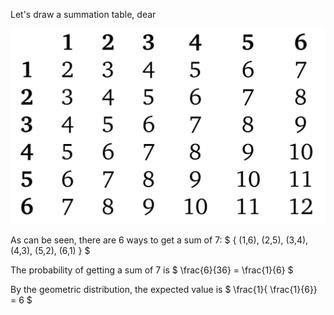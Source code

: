 Let's draw a summation table, dear

![alt text](image.png)

As can be seen, there are 6 ways to get a sum of 7: $ { (1,6), (2,5), (3,4), (4,3), (5,2), (6,1) } $

The probability of getting a sum of 7 is $ \frac{6}{36} = \frac{1}{6} $

By the geometric distribution, the expected value is $ \frac{1}{ \frac{1}{6}} = 6 $
